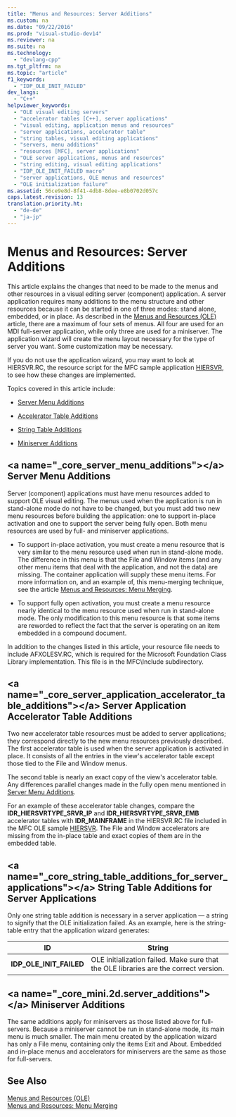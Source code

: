 ```yaml
---
title: "Menus and Resources: Server Additions"
ms.custom: na
ms.date: "09/22/2016"
ms.prod: "visual-studio-dev14"
ms.reviewer: na
ms.suite: na
ms.technology: 
  - "devlang-cpp"
ms.tgt_pltfrm: na
ms.topic: "article"
f1_keywords: 
  - "IDP_OLE_INIT_FAILED"
dev_langs: 
  - "C++"
helpviewer_keywords: 
  - "OLE visual editing servers"
  - "accelerator tables [C++], server applications"
  - "visual editing, application menus and resources"
  - "server applications, accelerator table"
  - "string tables, visual editing applications"
  - "servers, menu additions"
  - "resources [MFC], server applications"
  - "OLE server applications, menus and resources"
  - "string editing, visual editing applications"
  - "IDP_OLE_INIT_FAILED macro"
  - "server applications, OLE menus and resources"
  - "OLE initialization failure"
ms.assetid: 56ce9e8d-8f41-4db8-8dee-e8b0702d057c
caps.latest.revision: 13
translation.priority.ht: 
  - "de-de"
  - "ja-jp"
---
```

# Menus and Resources: Server Additions
This article explains the changes that need to be made to the menus and other resources in a visual editing server (component) application. A server application requires many additions to the menu structure and other resources because it can be started in one of three modes: stand alone, embedded, or in place. As described in the [Menus and Resources (OLE)](../vs140/menus-and-resources--ole-.md) article, there are a maximum of four sets of menus. All four are used for an MDI full-server application, while only three are used for a miniserver. The application wizard will create the menu layout necessary for the type of server you want. Some customization may be necessary.  
  
 If you do not use the application wizard, you may want to look at HIERSVR.RC, the resource script for the MFC sample application [HIERSVR](../vs140/visual-c---samples.md), to see how these changes are implemented.  
  
 Topics covered in this article include:  
  
-   [Server Menu Additions](#_core_server_menu_additions)  
  
-   [Accelerator Table Additions](#_core_server_application_accelerator_table_additions)  
  
-   [String Table Additions](../vs140/menus-and-resources--container-additions.md)  
  
-   [Miniserver Additions](#_core_mini.2d.server_additions)  
  
##  \<a name="_core_server_menu_additions">\</a> Server Menu Additions  
 Server (component) applications must have menu resources added to support OLE visual editing. The menus used when the application is run in stand-alone mode do not have to be changed, but you must add two new menu resources before building the application: one to support in-place activation and one to support the server being fully open. Both menu resources are used by full- and miniserver applications.  
  
-   To support in-place activation, you must create a menu resource that is very similar to the menu resource used when run in stand-alone mode. The difference in this menu is that the File and Window items (and any other menu items that deal with the application, and not the data) are missing. The container application will supply these menu items. For more information on, and an example of, this menu-merging technique, see the article [Menus and Resources: Menu Merging](../vs140/menus-and-resources--menu-merging.md).  
  
-   To support fully open activation, you must create a menu resource nearly identical to the menu resource used when run in stand-alone mode. The only modification to this menu resource is that some items are reworded to reflect the fact that the server is operating on an item embedded in a compound document.  
  
 In addition to the changes listed in this article, your resource file needs to include AFXOLESV.RC, which is required for the Microsoft Foundation Class Library implementation. This file is in the MFC\Include subdirectory.  
  
##  \<a name="_core_server_application_accelerator_table_additions">\</a> Server Application Accelerator Table Additions  
 Two new accelerator table resources must be added to server applications; they correspond directly to the new menu resources previously described. The first accelerator table is used when the server application is activated in place. It consists of all the entries in the view's accelerator table except those tied to the File and Window menus.  
  
 The second table is nearly an exact copy of the view's accelerator table. Any differences parallel changes made in the fully open menu mentioned in [Server Menu Additions](#_core_server_menu_additions).  
  
 For an example of these accelerator table changes, compare the **IDR_HIERSVRTYPE_SRVR_IP** and **IDR_HIERSVRTYPE_SRVR_EMB** accelerator tables with **IDR_MAINFRAME** in the HIERSVR.RC file included in the MFC OLE sample [HIERSVR](../vs140/visual-c---samples.md). The File and Window accelerators are missing from the in-place table and exact copies of them are in the embedded table.  
  
##  \<a name="_core_string_table_additions_for_server_applications">\</a> String Table Additions for Server Applications  
 Only one string table addition is necessary in a server application — a string to signify that the OLE initialization failed. As an example, here is the string-table entry that the application wizard generates:  
  
|ID|String|  
|--------|------------|  
|**IDP_OLE_INIT_FAILED**|OLE initialization failed. Make sure that the OLE libraries are the correct version.|  
  
##  \<a name="_core_mini.2d.server_additions">\</a> Miniserver Additions  
 The same additions apply for miniservers as those listed above for full-servers. Because a miniserver cannot be run in stand-alone mode, its main menu is much smaller. The main menu created by the application wizard has only a File menu, containing only the items Exit and About. Embedded and in-place menus and accelerators for miniservers are the same as those for full-servers.  
  
## See Also  
 [Menus and Resources (OLE)](../vs140/menus-and-resources--ole-.md)   
 [Menus and Resources: Menu Merging](../vs140/menus-and-resources--menu-merging.md)